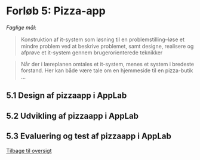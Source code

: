 # Forløb 5: Pizza-app

_Faglige mål_:
> Konstruktion af it-system som løsning til en problemstilling
    ̶ løse et mindre problem ved at beskrive problemet, samt designe, realisere og afprøve et it-system gennem
brugerorienterede teknikker

> Når der i læreplanen omtales et it-system, menes et system i bredeste forstand. Her kan både være tale
om en hjemmeside til en pizza-butik ...

## 5.1 Design af pizzaapp i AppLab
## 5.2 Udvikling af pizzaapp i AppLab
## 5.3 Evaluering og test af pizzaapp i AppLab

[Tilbage til oversigt](0-studieplan-hhx.md)